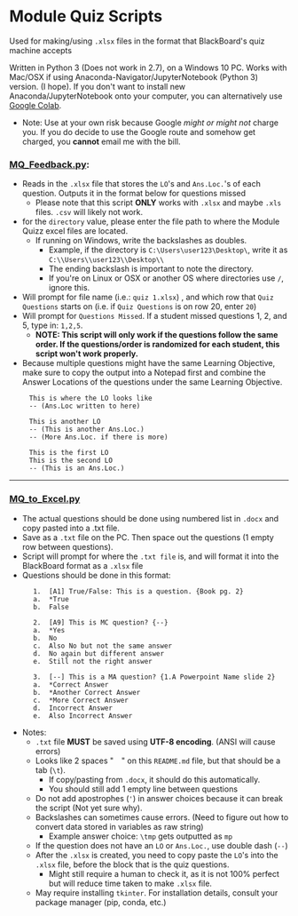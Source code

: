 # Module Quiz Scripts
Used for making/using `.xlsx` files in the format that BlackBoard's quiz machine accepts

Written in Python 3 (Does not work in 2.7), on a Windows 10 PC. 
Works with Mac/OSX if using Anaconda-Navigator/JupyterNotebook (Python 3) version. (I hope).
If you don't want to install new Anaconda/JupyterNotebook onto your computer, you can alternatively use [Google Colab](https://colab.research.google.com/). 
* Note: Use at your own risk because Google *might or might not* charge you. If you do decide to use the Google route and somehow get charged, you **cannot** email me with the bill.

### [MQ_Feedback.py](https://github.com/rw4523/IS4523_TAScripts/blob/master/MQ_Scripts/MQ_Feedback/MQ_Feedback.py):
   * Reads in the `.xlsx` file that stores the `LO`'s and `Ans.Loc.`'s of each question. Outputs it in the format below for questions missed 
     * Please note that this script **ONLY** works with `.xlsx` and maybe `.xls` files. `.csv` will likely not work.
   * for the `directory` value, please enter the file path to where the Module Quizz excel files are located.
     * If running on Windows, write the backslashes as doubles. 
       * Example, if the directory is `C:\Users\user123\Desktop\`, write it as `C:\\Users\\user123\\Desktop\\`
       * The ending backslash is important to note the directory.
       * If you're on Linux or OSX or another OS where directories use `/`, ignore this.
   * Will prompt for file name (i.e.: `quiz 1.xlsx`) , and which row that `Quiz Questions` starts on (i.e. if `Quiz Questions` is on row 20, enter `20`)
   * Will prompt for `Questions Missed`. If a student missed questions 1, 2, and 5, type in: `1,2,5`. 
     * **NOTE: This script will only work if the questions follow the same order. If the questions/order is randomized for each student, this script won't work properly.** 
   * Because multiple questions might have the same Learning Objective, make sure to copy the output into a Notepad first and combine the Answer Locations of the questions under the same Learning Objective.
 ```    
      This is where the LO looks like
      -- (Ans.Loc written to here)

      This is another LO
      -- (This is another Ans.Loc.)
      -- (More Ans.Loc. if there is more)
      
      This is the first LO
      This is the second LO
      -- (This is an Ans.Loc.)
```

---

### [MQ_to_Excel.py](https://github.com/rw4523/IS4523_TAScripts/blob/master/MQ_Scripts/MQ_to_Excel/MQ_to_Excel.py)
   * The actual questions should be done using numbered list in `.docx` and copy pasted into a .txt file. 
   * Save as a `.txt` file on the PC. Then space out the questions (1 empty row between questions).
   * Script will prompt for where the `.txt file` is, and will format it into the BlackBoard format as a `.xlsx` file
   * Questions should be done in this format:
```
      1.  [A1] True/False: This is a question. {Book pg. 2}
      a.  *True
      b.  False
      
      2.  [A9] This is MC question? {--}
      a.  *Yes
      b.  No
      c.  Also No but not the same answer
      d.  No again but different answer
      e.  Still not the right answer
      
      3.  [--] This is a MA question? {1.A Powerpoint Name slide 2}
      a.  *Correct Answer
      b.  *Another Correct Answer
      c.  *More Correct Answer
      d.  Incorrect Answer
      e.  Also Incorrect Answer
```
  * Notes:
     * `.txt` file **MUST** be saved using **UTF-8 encoding**. (ANSI will cause errors)
     * Looks like 2 spaces "`  `" on this `README.md` file, but that should be a tab (`\t`). 
        * If copy/pasting from `.docx`, it should do this automatically. 
        * You should still add 1 empty line between questions
     * Do not add apostrophes (`'`) in answer choices because it can break the script (Not yet sure why).
     * Backslashes can sometimes cause errors. (Need to figure out how to convert data stored in variables as raw string)
        * Example answer choice: `\tmp` gets outputted as `mp`
     * If the question does not have an `LO` or `Ans.Loc.`, use double dash (`--`)
     * After the `.xlsx` is created, you need to copy paste the `LO`'s into the `.xlsx` file, before the block that is the quiz questions.
        * Might still require a human to check it, as it is not 100% perfect but will reduce time taken to make `.xlsx` file.
     * May require installing `tkinter`. For installation details, consult your package manager (pip, conda, etc.)

